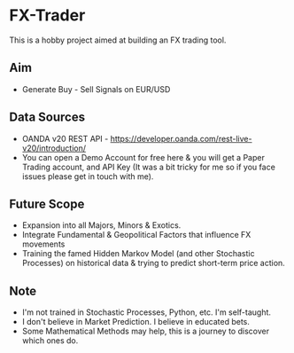 # FX-Trader
This is a hobby project aimed at building an FX trading tool.

## Aim
- Generate Buy - Sell Signals on EUR/USD

## Data Sources
- OANDA v20 REST API - https://developer.oanda.com/rest-live-v20/introduction/
- You can open a Demo Account for free here & you will get a Paper Trading account, and API Key (It was a bit tricky for me so if you face issues please get in touch with me).

## Future Scope
- Expansion into all Majors, Minors & Exotics.
- Integrate Fundamental & Geopolitical Factors that influence FX movements
- Training the famed Hidden Markov Model (and other Stochastic Processes) on historical data & trying to predict short-term price action.

## Note 
- I'm not trained in Stochastic Processes, Python, etc. I'm self-taught. 
- I don't believe in Market Prediction. I believe in educated bets. 
- Some Mathematical Methods may help, this is a journey to discover which ones do.

